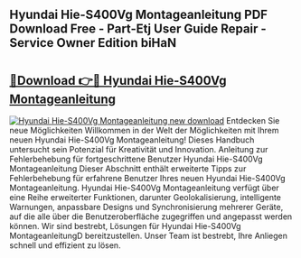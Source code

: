 ## Hyundai Hie-S400Vg Montageanleitung PDF Download Free - Part-Etj User Guide Repair - Service Owner Edition biHaN

# <h2><a href="http://df7k0wf.blite.top/?on=Hyundai+Hie-S400Vg+Montageanleitung">🔗Download 👉🔴 Hyundai Hie-S400Vg Montageanleitung</a></h2>

[![Hyundai Hie-S400Vg Montageanleitung new download](https://i.imgur.com/lujVjoI.png)](http://df7k0wf.blite.top/?on=Hyundai+Hie-S400Vg+Montageanleitung)
Entdecken Sie neue Möglichkeiten Willkommen in der Welt der Möglichkeiten mit Ihrem neuen Hyundai Hie-S400Vg Montageanleitung! Dieses Handbuch untersucht sein Potenzial für Kreativität und Innovation. Anleitung zur Fehlerbehebung für fortgeschrittene Benutzer Hyundai Hie-S400Vg Montageanleitung Dieser Abschnitt enthält erweiterte Tipps zur Fehlerbehebung für erfahrene Benutzer Ihres neuen Hyundai Hie-S400Vg Montageanleitung. Hyundai Hie-S400Vg Montageanleitung verfügt über eine Reihe erweiterter Funktionen, darunter Geolokalisierung, intelligente Warnungen, anpassbare Designs und Synchronisierung mehrerer Geräte, auf die alle über die Benutzeroberfläche zugegriffen und angepasst werden können. Wir sind bestrebt, Lösungen für Hyundai Hie-S400Vg MontageanleitungD bereitzustellen. Unser Team ist bestrebt, Ihre Anliegen schnell und effizient zu lösen.
